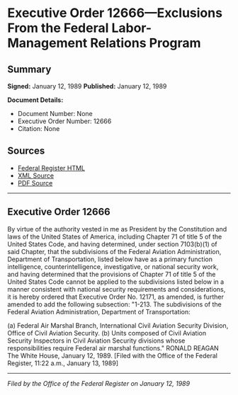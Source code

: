 # Executive Order 12666—Exclusions From the Federal Labor- Management Relations Program

## Summary

**Signed:** January 12, 1989
**Published:** January 12, 1989

**Document Details:**
- Document Number: None
- Executive Order Number: 12666
- Citation: None

## Sources
- [Federal Register HTML](https://www.presidency.ucsb.edu/documents/executive-order-12666-exclusions-from-the-federal-labor-management-relations-program)
- [XML Source](None)
- [PDF Source](None)

---

## Executive Order 12666

By virtue of the authority vested in me as President by the Constitution and laws of the United States of America, including Chapter 71 of title 5 of the United States Code, and having determined, under section 7103(b)(1) of said Chapter, that the subdivisions of the Federal Aviation Administration, Department of Transportation, listed below have as a primary function intelligence, counterintelligence, investigative, or national security work, and having determined that the provisions of Chapter 71 of title 5 of the United States Code cannot be applied to the subdivisions listed below in a manner consistent with national security requirements and considerations, it is hereby ordered that Executive Order No. 12171, as amended, is further amended to add the following subsection:
"1-213. The subdivisions of the Federal Aviation Administration, Department of Transportation:

(a) Federal Air Marshal Branch, International Civil Aviation Security Division, Office of Civil Aviation Security.
(b) Units composed of Civil Aviation Security Inspectors in Civil Aviation Security divisions whose responsibilities require Federal air marshal functions."
RONALD REAGAN
The White House,
January 12, 1989.
[Filed with the Office of the Federal Register, 11:22 a.m., January 13, 1989]

---

*Filed by the Office of the Federal Register on January 12, 1989*
